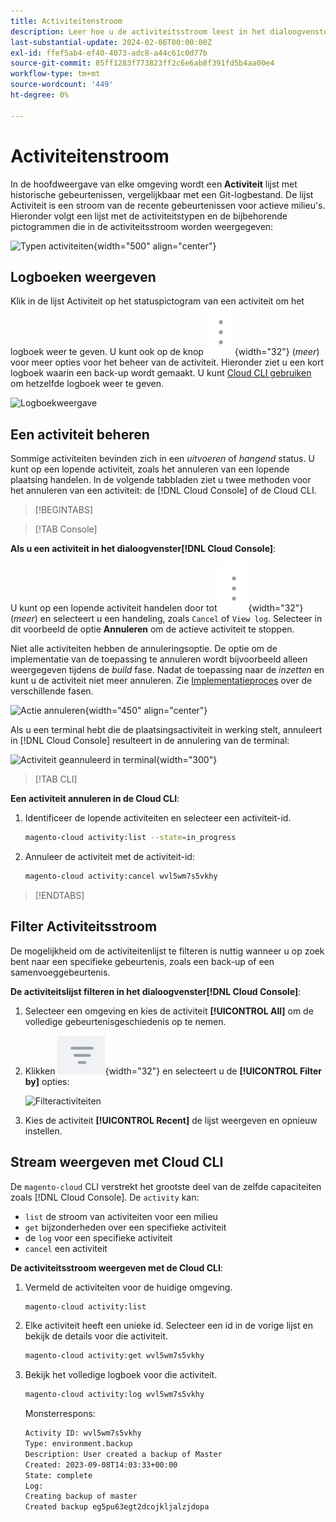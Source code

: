 ```yaml
---
title: Activiteitenstroom
description: Leer hoe u de activiteitsstroom leest in het dialoogvenster [!DNL Cloud Console] of de Cloud CLI voor Adobe Commerce op Cloud-infrastructuur.
last-substantial-update: 2024-02-06T00:00:00Z
exl-id: ffef5ab4-ef40-4073-adc8-a44c61c0d77b
source-git-commit: 85ff1283f773823ff2c6e6ab8f391fd5b4aa00e4
workflow-type: tm+mt
source-wordcount: '449'
ht-degree: 0%

---
```


# Activiteitenstroom

In de hoofdweergave van elke omgeving wordt een **Activiteit** lijst met historische gebeurtenissen, vergelijkbaar met een Git-logbestand. De lijst Activiteit is een stroom van de recente gebeurtenissen voor actieve milieu&#39;s. Hieronder volgt een lijst met de activiteitstypen en de bijbehorende pictogrammen die in de activiteitsstroom worden weergegeven:

![Typen activiteiten](../../assets/activity-types.svg){width="500" align="center"}

## Logboeken weergeven

Klik in de lijst Activiteit op het statuspictogram van een activiteit om het logboek weer te geven. U kunt ook op de knop ![Meer](../../assets/icon-more.png){width="32"} (_meer_) voor meer opties voor het beheer van de activiteit. Hieronder ziet u een kort logboek waarin een back-up wordt gemaakt. U kunt [Cloud CLI gebruiken](#activity-stream-with-cloud-cli) om hetzelfde logboek weer te geven.

![Logboekweergave](../../assets/log-view.png)

## Een activiteit beheren

Sommige activiteiten bevinden zich in een _uitvoeren_ of _hangend_ status. U kunt op een lopende activiteit, zoals het annuleren van een lopende plaatsing handelen. In de volgende tabbladen ziet u twee methoden voor het annuleren van een activiteit: de [!DNL Cloud Console] of de Cloud CLI.

>[!BEGINTABS]

>[!TAB Console]

**Als u een activiteit in het dialoogvenster[!DNL Cloud Console]**:

U kunt op een lopende activiteit handelen door tot ![Meer](../../assets/icon-more.png){width="32"} (_meer_) en selecteert u een handeling, zoals `Cancel` of `View log`. Selecteer in dit voorbeeld de optie **Annuleren** om de actieve activiteit te stoppen.

Niet alle activiteiten hebben de annuleringsoptie. De optie om de implementatie van de toepassing te annuleren wordt bijvoorbeeld alleen weergegeven tijdens de _build_ fase. Nadat de toepassing naar de _inzetten_ en kunt u de activiteit niet meer annuleren. Zie [Implementatieproces](../deploy/process.md) over de verschillende fasen.

![Actie annuleren](../../assets/activity-icons/cancel-activity.png){width="450" align="center"}

Als u een terminal hebt die de plaatsingsactiviteit in werking stelt, annuleert in [!DNL Cloud Console] resulteert in de annulering van de terminal:

![Activiteit geannuleerd in terminal](../../assets/activity-icons/activity-cancelled.png){width="300"}

>[!TAB CLI]

**Een activiteit annuleren in de Cloud CLI**:

1. Identificeer de lopende activiteiten en selecteer een activiteit-id.

   ```bash
   magento-cloud activity:list --state=in_progress
   ```

1. Annuleer de activiteit met de activiteit-id:

   ```bash
   magento-cloud activity:cancel wvl5wm7s5vkhy
   ```

>[!ENDTABS]

## Filter Activiteitsstroom

De mogelijkheid om de activiteitenlijst te filteren is nuttig wanneer u op zoek bent naar een specifieke gebeurtenis, zoals een back-up of een samenvoeggebeurtenis.

**De activiteitslijst filteren in het dialoogvenster[!DNL Cloud Console]**:

1. Selecteer een omgeving en kies de activiteit **[!UICONTROL All]** om de volledige gebeurtenisgeschiedenis op te nemen.

1. Klikken ![Filteren op](../../assets/icon-filterby.png){width="32"} en selecteert u de **[!UICONTROL Filter by]** opties:

   ![Filteractiviteiten](../../assets/activity-filter.png)

1. Kies de activiteit **[!UICONTROL Recent]** de lijst weergeven en opnieuw instellen.

## Stream weergeven met Cloud CLI

De `magento-cloud` CLI verstrekt het grootste deel van de zelfde capaciteiten zoals [!DNL Cloud Console]. De `activity` kan:

- `list` de stroom van activiteiten voor een milieu
- `get` bijzonderheden over een specifieke activiteit
- de `log` voor een specifieke activiteit
- `cancel` een activiteit

**De activiteitsstroom weergeven met de Cloud CLI**:

1. Vermeld de activiteiten voor de huidige omgeving.

   ```bash
   magento-cloud activity:list
   ```

1. Elke activiteit heeft een unieke id. Selecteer een id in de vorige lijst en bekijk de details voor die activiteit.

   ```bash
   magento-cloud activity:get wvl5wm7s5vkhy
   ```

1. Bekijk het volledige logboek voor die activiteit.

   ```bash
   magento-cloud activity:log wvl5wm7s5vkhy
   ```

   Monsterrespons:

   ```bash
   Activity ID: wvl5wm7s5vkhy
   Type: environment.backup
   Description: User created a backup of Master
   Created: 2023-09-08T14:03:33+00:00
   State: complete
   Log:
   Creating backup of master
   Created backup eg5pu63egt2dcojkljalzjdopa
   ```
